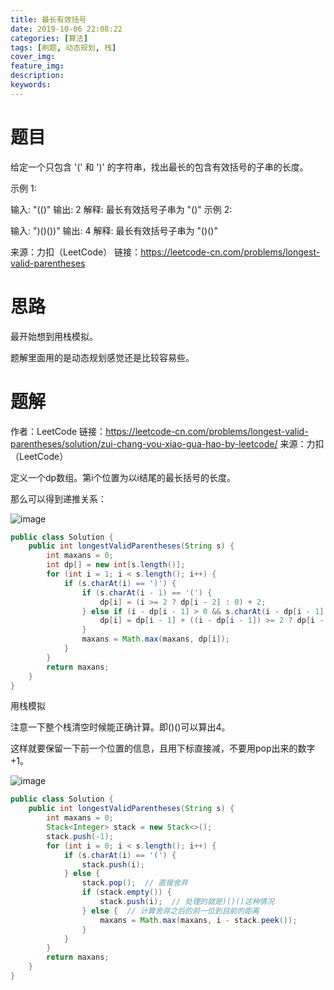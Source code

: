 ```yaml
---
title: 最长有效括号
date: 2019-10-06 22:08:22
categories: [算法]
tags: [刷题, 动态规划, 栈]
cover_img:
feature_img:
description:
keywords:
---
```


# 题目

给定一个只包含 '(' 和 ')' 的字符串，找出最长的包含有效括号的子串的长度。

示例 1:

输入: "(()"
输出: 2
解释: 最长有效括号子串为 "()"
示例 2:

输入: ")()())"
输出: 4
解释: 最长有效括号子串为 "()()"

来源：力扣（LeetCode）
链接：https://leetcode-cn.com/problems/longest-valid-parentheses



# 思路

最开始想到用栈模拟。

题解里面用的是动态规划感觉还是比较容易些。



# 题解

作者：LeetCode
链接：https://leetcode-cn.com/problems/longest-valid-parentheses/solution/zui-chang-you-xiao-gua-hao-by-leetcode/
来源：力扣（LeetCode）



定义一个dp数组。第i个位置为以i结尾的最长括号的长度。

那么可以得到递推关系：

![image](https://s2.ax1x.com/2019/10/12/uXqRC8.png)

```java
public class Solution {
    public int longestValidParentheses(String s) {
        int maxans = 0;
        int dp[] = new int[s.length()];
        for (int i = 1; i < s.length(); i++) {
            if (s.charAt(i) == ')') {
                if (s.charAt(i - 1) == '(') {
                    dp[i] = (i >= 2 ? dp[i - 2] : 0) + 2;
                } else if (i - dp[i - 1] > 0 && s.charAt(i - dp[i - 1] - 1) == '(') {
                    dp[i] = dp[i - 1] + ((i - dp[i - 1]) >= 2 ? dp[i - dp[i - 1] - 2] : 0) + 2;
                }
                maxans = Math.max(maxans, dp[i]);
            }
        }
        return maxans;
    }
}
```



用栈模拟

注意一下整个栈清空时候能正确计算。即()()可以算出4。

这样就要保留一下前一个位置的信息，且用下标直接减，不要用pop出来的数字+1。

![image](https://s2.ax1x.com/2019/10/12/uXL8xg.png)

```java
public class Solution {
    public int longestValidParentheses(String s) {
        int maxans = 0;
        Stack<Integer> stack = new Stack<>();
        stack.push(-1);
        for (int i = 0; i < s.length(); i++) {
            if (s.charAt(i) == '(') {
                stack.push(i);
            } else {
                stack.pop();  // 直接舍弃
                if (stack.empty()) {
                    stack.push(i);  // 处理的就是)()()这种情况
                } else {  // 计算舍弃之后的前一位到目前的距离
                    maxans = Math.max(maxans, i - stack.peek());
                }
            }
        }
        return maxans;
    }
}

```

